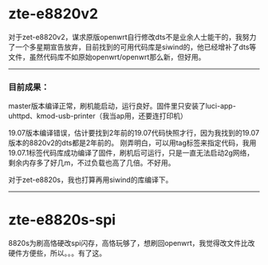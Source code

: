 # zte-e8820v2

对于zet-e8820v2，谋求原版openwrt自行修改dts不是业余人士能干的，我努力了一个多星期宣告放弃，目前找到的可用代码库是siwind的，他已经增补了dts等文件，虽然代码库不如原始openwrt/openwrt那么新，但好用。

---------------------------------------
### 目前成果：

master版本编译正常，刷机能启动，运行良好。固件里只安装了luci-app-uhttpd、kmod-usb-printer（我当ap用，还要连打印机）

19.07版本编译错误，估计要找到2年前的19.07代码快照才行，因为我找到的19.07版本的8820v2的dts都是2年前的。
刚弄明白，可以用tag标签来指定代码，我用19.07.1标签代码库成功编译了固件，刷机后可运行，只是一直无法启动2g网络，剩余内存多了好几m，不过负载也高了几倍。不好用。

对于zet-e8820s，我也打算再用siwind的库编译下。

----------------------------------------------------------------------------
# zte-e8820s-spi

8820s为刷高恪硬改spi闪存，高恪玩够了，想刷回openwrt，我觉得改文件比改硬件方便些，所以。。。有了这。
